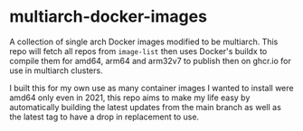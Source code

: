 # multiarch-docker-images
A collection of single arch Docker images modified to be multiarch.
This repo will fetch all repos from `image-list` then uses Docker's buildx to compile them for amd64, arm64 and arm32v7 to publish then on ghcr.io for use in multiarch clusters. 

I built this for my own use as many container images I wanted to install were amd64 only even in 2021, this repo aims to make my life easy by automatically building the latest updates from the main branch as well as the latest tag to have a drop in replacement to use.
